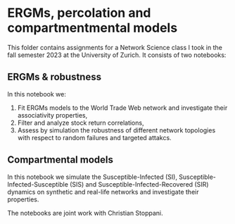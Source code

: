 # ERGMs, percolation and compartmentmental models
This folder contains assignments for a Network Science class I took in the fall semester 2023 at the University of Zurich. It consists of two notebooks:

## ERGMs & robustness
In this notebook we:
1. Fit ERGMs models to the World Trade Web network and investigate their associativity properties,
2. Filter and analyze stock return correlations,
3. Assess by simulation the robustness of different network topologies with respect to random failures and targeted attakcs.

## Compartmental models
In this notebook we simulate the Susceptible-Infected (SI), Susceptible-Infected-Susceptible (SIS) and Susceptible-Infected-Recovered (SIR) dynamics on synthetic and real-life networks and investigate their properties.

The notebooks are joint work with Christian Stoppani. 
